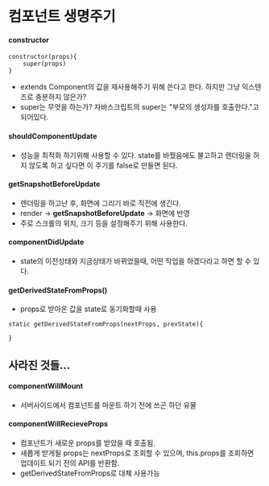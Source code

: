 # 컴포넌트 생명주기



#### constructor

```react
constructor(props){
    super(props)
}
```

- extends Component의 값을 재사용해주기 위해 쓴다고 한다. 하지만 그냥 익스텐즈로 충분하지 않은가?
- super는 무엇을 하는가?  자바스크립트의 super는 "부모의 생성자를 호출한다."고 되어있다. 



#### shouldComponentUpdate

- 성능을 최적화 하기위해 사용할 수 있다. state를 바꿨음에도 불고하고 렌더링을 하지 않도록 하고 싶다면 이 주기를 false로 만들면 된다.



#### getSnapshotBeforeUpdate

- 렌더링을 하고난 후, 화면에 그리기 바로 직전에 생긴다.
- render -> **getSnapshotBeforeUpdate** -> 화면에 반영
- 주로 스크롤의 위치, 크기 등을 설정해주기 위해 사용한다. 



#### componentDidUpdate

- state의 이전상태와 지금상태가 바뀌었을때, 어떤 작업을 하겠다라고 하면 할 수 있다. 



#### getDerivedStateFromProps()

- props로 받아온 값을 state로 동기화할때 사용

```react
static getDerivedStateFromProps(nextProps, prevState){
    
}
```





## 사라진 것들...

#### componentWillMount

- 서버사이드에서 컴포넌트를 마운트 하기 전에 쓰곤 하던 유물



#### componentWillRecieveProps

- 컴포넌트가 새로운 props를 받았을 때 호출됨. 
- 새롭게 받게될 props는 nextProps로 조회할 수 있으며, this.props를 조회하면 업데이트 되기 전의 API를 반환함. 
- getDerivedStateFromProps로 대체 사용가능



